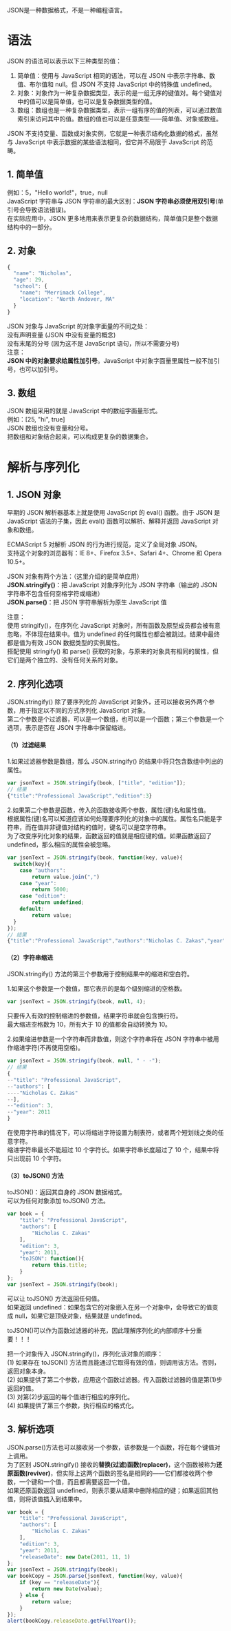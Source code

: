 JSON是一种数据格式，不是一种编程语言。

# 语法
JSON 的语法可以表示以下三种类型的值：
1. 简单值：使用与 JavaScript 相同的语法，可以在 JSON 中表示字符串、数值、布尔值和 null。但 JSON 不支持 JavaScript 中的特殊值 undefined。
2. 对象：对象作为一种复杂数据类型，表示的是一组无序的键值对。每个键值对中的值可以是简单值，也可以是复杂数据类型的值。
3. 数组：数组也是一种复杂数据类型，表示一组有序的值的列表，可以通过数值索引来访问其中的值。数组的值也可以是任意类型——简单值、对象或数组。

JSON 不支持变量、函数或对象实例，它就是一种表示结构化数据的格式，虽然与 JavaScript 中表示数据的某些语法相同，但它并不局限于 JavaScript 的范畴。

## 1. 简单值
例如：5，"Hello world!"，true，null <br>
JavaScript 字符串与 JSON 字符串的最大区别：**JSON 字符串必须使用双引号**(单引号会导致语法错误)。 <br>
在实际应用中，JSON 更多地用来表示更复杂的数据结构，简单值只是整个数据结构中的一部分。 <br>

## 2. 对象
```js
{
  "name": "Nicholas",
  "age": 29,
  "school": {
    "name": "Merrimack College",
    "location": "North Andover, MA"
  }
}
```
JSON 对象与 JavaScript 的对象字面量的不同之处： <br>
没有声明变量 (JSON 中没有变量的概念) <br>
没有末尾的分号 (因为这不是 JavaScript 语句，所以不需要分号) <br>
注意： <br>
**JSON 中的对象要求给属性加引号**。JavaScript 中对象字面量里属性一般不加引号，也可以加引号。 <br>

## 3. 数组
JSON 数组采用的就是 JavaScript 中的数组字面量形式。 <br>
例如：[25, "hi", true] <br>
JSON 数组也没有变量和分号。 <br>
把数组和对象结合起来，可以构成更复杂的数据集合。 <br>

# 解析与序列化
## 1. JSON 对象
早期的 JSON 解析器基本上就是使用 JavaScript 的 eval() 函数。由于 JSON 是 JavaScript 语法的子集，因此 eval() 函数可以解析、解释并返回 JavaScript 对象和数组。

ECMAScript 5 对解析 JSON 的行为进行规范，定义了全局对象 JSON。 <br>
支持这个对象的浏览器有：IE 8+、Firefox 3.5+、Safari 4+、Chrome 和 Opera 10.5+。 <br>

JSON 对象有两个方法：（这里介绍的是简单应用） <br>
**JSON.stringify()**：把 JavaScript 对象序列化为 JSON 字符串（输出的 JSON 字符串不包含任何空格字符或缩进） <br>
**JSON.parse()**：把 JSON 字符串解析为原生 JavaScript 值 <br>

注意： <br>
使用 stringify()，在序列化 JavaScript 对象时，所有函数及原型成员都会被有意忽略，不体现在结果中。值为 undefined 的任何属性也都会被跳过。结果中最终都是值为有效 JSON 数据类型的实例属性。 <br>
搭配使用 stringify() 和 parse() 获取的对象，与原来的对象具有相同的属性，但它们是两个独立的、没有任何关系的对象。 <br>

## 2. 序列化选项
JSON.stringify() 除了要序列化的 JavaScript 对象外，还可以接收另外两个参数，用于指定以不同的方式序列化 JavaScript 对象。 <br>
第二个参数是个过滤器，可以是一个数组，也可以是一个函数；第三个参数是一个选项，表示是否在 JSON 字符串中保留缩进。 <br>

#### （1）过滤结果
1.如果过滤器参数是数组，那么 JSON.stringify() 的结果中将只包含数组中列出的属性。 <br>
```js
var jsonText = JSON.stringify(book, ["title", "edition"]);
// 结果
{"title":"Professional JavaScript","edition":3}
```

2.如果第二个参数是函数，传入的函数接收两个参数，属性(键)名和属性值。 <br>
根据属性(键)名可以知道应该如何处理要序列化的对象中的属性。属性名只能是字符串，而在值并非键值对结构的值时，键名可以是空字符串。 <br>
为了改变序列化对象的结果，函数返回的值就是相应键的值。如果函数返回了undefined，那么相应的属性会被忽略。 <br>
```js
var jsonText = JSON.stringify(book, function(key, value){ 
  switch(key){
    case "authors":
        return value.join(",")
    case "year":
        return 5000;
    case "edition":
        return undefined;
    default:
        return value;
  }
});
// 结果
{"title":"Professional JavaScript","authors":"Nicholas C. Zakas","year":5000}
```

#### （2）字符串缩进
JSON.stringify() 方法的第三个参数用于控制结果中的缩进和空白符。 <br>

1.如果这个参数是一个数值，那它表示的是每个级别缩进的空格数。 <br>
```js
var jsonText = JSON.stringify(book, null, 4);
```
只要传入有效的控制缩进的参数值，结果字符串就会包含换行符。 <br>
最大缩进空格数为 10，所有大于 10 的值都会自动转换为 10。 <br>

2.如果缩进参数是一个字符串而非数值，则这个字符串将在 JSON 字符串中被用作缩进字符(不再使用空格)。 <br>
```js
var jsonText = JSON.stringify(book, null, " - -");
// 结果
{
--"title": "Professional JavaScript",
--"authors": [
----"Nicholas C. Zakas"
--],
--"edition": 3,
--"year": 2011
}
```
在使用字符串的情况下，可以将缩进字符设置为制表符，或者两个短划线之类的任意字符。 <br>
缩进字符串最长不能超过 10 个字符长。如果字符串长度超过了 10 个，结果中将只出现前 10 个字符。 <br>

#### （3）toJSON() 方法
toJSON()：返回其自身的 JSON 数据格式。 <br>
可以为任何对象添加 toJSON() 方法。 <br>
```js
var book = {
    "title": "Professional JavaScript",
    "authors": [
        "Nicholas C. Zakas"
    ],
    "edition": 3,
    "year": 2011,
    "toJSON": function(){
        return this.title;
    }
};
var jsonText = JSON.stringify(book);
```
可以让 toJSON() 方法返回任何值。 <br>
如果返回 undefined：如果包含它的对象嵌入在另一个对象中，会导致它的值变成 null，如果它是顶级对象，结果就是 undefined。 <br>

toJSON()可以作为函数过滤器的补充，因此理解序列化的内部顺序十分重要！！！

把一个对象传入 JSON.stringify()，序列化该对象的顺序： <br>
(1) 如果存在 toJSON() 方法而且能通过它取得有效的值，则调用该方法。否则，返回对象本身。  <br>
(2) 如果提供了第二个参数，应用这个函数过滤器。传入函数过滤器的值是第(1)步返回的值。 <br>
(3) 对第(2)步返回的每个值进行相应的序列化。 <br>
(4) 如果提供了第三个参数，执行相应的格式化。 <br>

## 3. 解析选项
JSON.parse()方法也可以接收另一个参数，该参数是一个函数，将在每个键值对上调用。 <br>
为了区别 JSON.stringify() 接收的**替换(过滤)函数(replacer)**，这个函数被称为**还原函数(reviver)**，但实际上这两个函数的签名是相同的——它们都接收两个参数，一个键和一个值，而且都需要返回一个值。 <br>
如果还原函数返回 undefined，则表示要从结果中删除相应的键；如果返回其他值，则将该值插入到结果中。 <br>
```js
var book = {
    "title": "Professional JavaScript",
    "authors": [
        "Nicholas C. Zakas"
    ],
    "edition": 3,
    "year": 2011,
    "releaseDate": new Date(2011, 11, 1)
};
var jsonText = JSON.stringify(book);
var bookCopy = JSON.parse(jsonText, function(key, value){
    if (key == "releaseDate"){
        return new Date(value);
    } else {
        return value;
    }
});
alert(bookCopy.releaseDate.getFullYear());
```
